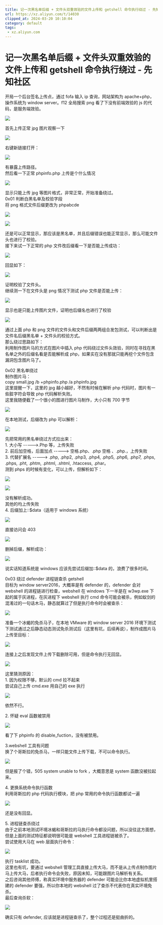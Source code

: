 ```yaml
---
title: 记一次黑名单后缀 + 文件头双重效验的文件上传和 getshell 命令执行绕过 - 先知社区
url: https://xz.aliyun.com/t/14030
clipped_at: 2024-03-20 10:10:04
category: default
tags: 
 - xz.aliyun.com
---
```



# 记一次黑名单后缀 + 文件头双重效验的文件上传和 getshell 命令执行绕过 - 先知社区

开局一个后台签名上传点，通过 fofa 输入 ip 查询，网站架构为 apache+php，操作系统为 window server。f12 全局搜索 png 看了下没有前端效验的 js 的代码，是服务端效验。

[![](assets/1710900604-7b2b9a7ba46d7c5e20888ee8d7fac5e2.png)](https://xzfile.aliyuncs.com/media/upload/picture/20240302223316-ce9caf84-d8a1-1.png)

首先上传正常 jpg 图片观察一下

[![](assets/1710900604-1add558260b0d1a455fc30f8a1f76421.png)](https://xzfile.aliyuncs.com/media/upload/picture/20240302223345-dfe6d742-d8a1-1.png)

右键新链接打开：

[![](assets/1710900604-b0e49a136f22a59a2ef6a520d7d878ca.png)](https://xzfile.aliyuncs.com/media/upload/picture/20240302223330-d6fff4b0-d8a1-1.png)

有暴露上传路径。  
然后看一下正常 phpinfo.php 上传是个什么情况

[![](assets/1710900604-a6cbb06fcc4309aef2efc3bcddabd594.png)](https://xzfile.aliyuncs.com/media/upload/picture/20240302223425-f7df74e4-d8a1-1.png)

显示只能上传 jpg 等图片格式，非常正常，开始准备绕过。  
0x01 判断白黑名单及校验字段  
将 png 格式文件后缀更改为 phpabcde

[![](assets/1710900604-e0190f7c786c83f9a143c6c385be2cc7.png)](https://xzfile.aliyuncs.com/media/upload/picture/20240302223530-1e7cf09a-d8a2-1.png)

[![](assets/1710900604-482cebf03a651ff75d2703fb138d55ce.png)](https://xzfile.aliyuncs.com/media/upload/picture/20240302223540-2456cd06-d8a2-1.png)

还是可以正常显示，那应该是黑名单，并且后缀错误也能正常显示，那么可能文件头也进行了校验。  
接下来试一下正常的 php 文件改后缀看一下是否能上传成功：

[![](assets/1710900604-344d0a7a9b44cff247a78b96732f7e99.png)](https://xzfile.aliyuncs.com/media/upload/picture/20240302223548-296ef6f6-d8a2-1.png)

回显如下：

[![](assets/1710900604-8663d67698fbf972d363329ca2c97552.png)](https://xzfile.aliyuncs.com/media/upload/picture/20240302223556-2dd3afa2-d8a2-1.png)

证明校验了文件头。  
继续测一下在文件头是 png 情况下测试 php 文件是否能上传：

[![](assets/1710900604-9aeff9d466760b65c10e7964dcae8f9f.png)](https://xzfile.aliyuncs.com/media/upload/picture/20240302223606-341f583e-d8a2-1.png)

显示也是只能上传图片文件，证明也后缀名也进行了校验

[![](assets/1710900604-b2d584d533914ed46015e85c330b471e.png)](https://xzfile.aliyuncs.com/media/upload/picture/20240302223615-3982245a-d8a2-1.png)

通过上面 php 和 png 文件的文件头和文件后缀两两组合发包测试，可以判断出是文件名后缀黑名单 + 文件头的校验方式。  
那么绕过思路如下：  
利用制作图片马的方式在图片中插入 php 代码绕过文件头效验，同时在寻找在黑名单之外的后缀名看是否能解析成 php，如果实在没有那就只能再挖个文件包含漏洞包含图片马了。

0x02 黑名单绕过  
制作图片马：  
copy small.jpg /b +phpinfo.php /a phpinfo.jpg  
这里提醒一下，这里的 jpg 越小越好，不然有时候在解析 php 代码时，图片有一些脏字符会导致 php 代码解析失败。  
这里我随便截了一个很小的图进行图片马制作，大小只有 700 字节

[![](assets/1710900604-8eca76f3ba4dcdcb5888913ea08a29b0.png)](https://xzfile.aliyuncs.com/media/upload/picture/20240302223625-3f416f54-d8a2-1.png)

在本地测试，后缀改为 php 可以解析：

[![](assets/1710900604-fb4c1195cf22e589b064f592cdf849a8.png)](https://xzfile.aliyuncs.com/media/upload/picture/20240302223630-42a36a9e-d8a2-1.png)

先把常用的黑名单绕过方式拉出来：  
1\. 大小写 ----->.Php 等，上传失败  
2\. 前后加空格，后面加点 -----> 空格.php、.php 空格 、.php.，上传失败  
3\. 代替扩展名 -----> .php, .php2, .php3, .php4, .php5, .php6, .php7, .phps, .phps, .pht, .phtm, .phtml, .shtml, .htaccess, .phar。  
测到 phps 的时候有变化，可以上传，但解析如下：

[![](assets/1710900604-9e29cb7a9b3cf22a3b038876df8d5595.png)](https://xzfile.aliyuncs.com/media/upload/picture/20240302223641-48bc922a-d8a2-1.png)

[![](assets/1710900604-a9683613c440b84b5c08462f7752a9b0.png)](https://xzfile.aliyuncs.com/media/upload/picture/20240302223646-4bfcbb36-d8a2-1.png)

没有解析成功。  
其他的均上传失败  
4\. 后缀加上::$data（适用于 windows 系统）

[![](assets/1710900604-5d3b098a97461760a629b95ec73b0f82.png)](https://xzfile.aliyuncs.com/media/upload/picture/20240302223655-51700834-d8a2-1.png)

直接访问会 403

[![](assets/1710900604-fd889a740076f087d9c864b6346fc188.png)](https://xzfile.aliyuncs.com/media/upload/picture/20240302223706-57d44dac-d8a2-1.png)

删掉后缀，解析成功：

[![](assets/1710900604-592d6aa7f8368a20a14a702a7afedc2f.png)](https://xzfile.aliyuncs.com/media/upload/picture/20240302223711-5ac1b3ec-d8a2-1.png)

说实话知道系统是 windows 应该先尝试后缀加::$data 的，浪费了很多时间。

0x03 绕过 defender 进程链查杀 getshell  
目标为 window server2016，大概率是有 defender 的，defender 会对 webshell 的进程链进行检查，webshell 在 windows 下一半是在 w3wp.exe 下起的属于灰进程，在灰进程下 webshell 执行 cmd 命令可能会被杀，例如蚁剑的混淆过的一句话木马，静态就算过了但是执行命令时会被查杀：

[![](assets/1710900604-98f5de57e40297d3799553cc4bf0508a.png)](https://xzfile.aliyuncs.com/media/upload/picture/20240302223730-6628f0f6-d8a2-1.png)

准备一个冰蝎的免杀马子，在本地 VMware 的 window server 2016 环境下测试下测试通过之后静态动态测试免杀测试后（这里有坑，后续再说），制作成图片马上传至目标：

[![](assets/1710900604-c6bb1723e37c83a1a986cd21ade70feb.png)](https://xzfile.aliyuncs.com/media/upload/picture/20240302223737-6a767cf0-d8a2-1.png)

连接上之后发现文件上传下载删除可用，但是命令执行无回显。

[![](assets/1710900604-6b6d3a80870d9444669d16d27596100e.png)](https://xzfile.aliyuncs.com/media/upload/picture/20240302223742-6d4472fc-d8a2-1.png)

这里猜测原因：  
1\. 因为权限不够，默认的 cmd 拉不起来  
尝试自己上传 cmd.exe 用自己的 exe 执行

[![](assets/1710900604-4983ab7fe46b7f6bf4e20418b5ae2c96.png)](https://xzfile.aliyuncs.com/media/upload/picture/20240302223748-7098acf2-d8a2-1.png)

依然不行。

2\. 怀疑 eval 函数被禁用

[![](assets/1710900604-60ac4324dfe1e8fcab1819c10f792755.png)](https://xzfile.aliyuncs.com/media/upload/picture/20240302223754-74aaed32-d8a2-1.png)

看了下 phpinfo 的 disable\_fuction，没有被禁用。

3.webshell 工具有问题  
换了个哥斯拉的免杀马，一样只能文件上传下载，不可以命令执行。

[![](assets/1710900604-69097ed9323460a6fe5a94c7597956d3.png)](https://xzfile.aliyuncs.com/media/upload/picture/20240302223804-7a9de2bc-d8a2-1.png)

但是报了个错，505 system unable to fork ，大概意思是 system 函数没被拉起来。

4\. 更换系统命令执行函数  
利用哥斯拉的 php 代码执行模块，把 php 常用的命令执行函数都试一遍

[![](assets/1710900604-3dea2c73e100e91cfa7d7c24ad7bfa47.png)](https://xzfile.aliyuncs.com/media/upload/picture/20240302223810-7dca9098-d8a2-1.png)

还是没有回显。

5\. 进程链查杀绕过  
由于之前本地测试环境冰蝎和哥斯拉的马执行命令都没问题，所以没往这方面想，但是上面的测试特征都说明很可能是 webshell 工具进程链被杀了。  
尝试使用大马在 web 层面执行命令：

[![](assets/1710900604-a1725e225ebd3cffdcc3f37a6534a2f8.png)](https://xzfile.aliyuncs.com/media/upload/picture/20240302223817-82082b98-d8a2-1.png)

执行 tasklist 成功。  
这里也有坑，要通过 webshell 管理工具直接上传大马，而不是从上传点制作图片马上传大马，后者执行命令会失败，原因未知，可能跟图片马解析有关系。  
之后咨询其他师傅，称真实环境中服务器的 defender 可能会比你本地虚拟机里搭建的 defender 要强，所以你本地的 webshell 过了查杀不代表你在真实环境免杀。  
最后查询杀软：

[![](assets/1710900604-2bcbb01c66a8bb94ef55e6d1d8187cb1.png)](https://xzfile.aliyuncs.com/media/upload/picture/20240302223840-8fc41116-d8a2-1.png)

确实只有 defender, 应该就是进程链查杀了，整个过程还是挺曲折的。
